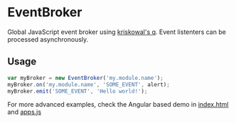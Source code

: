 # EventBroker
Global JavaScript event broker using [kriskowal's q][1].
Event listenters can be processed asynchronously.

## Usage
```javascript
var myBroker = new EventBroker('my.module.name');
myBroker.on('my.module.name', 'SOME_EVENT', alert);
myBroker.emit('SOME_EVENT', 'Hello world!');
```
For more advanced examples, check the Angular based demo in [index.html][2] and [apps.js][3]

[1]: https://github.com/kriskowal/q
[2]: https://github.com/mjwwit/EventBroker/blob/master/index.html
[3]: https://github.com/mjwwit/EventBroker/blob/master/apps.js
